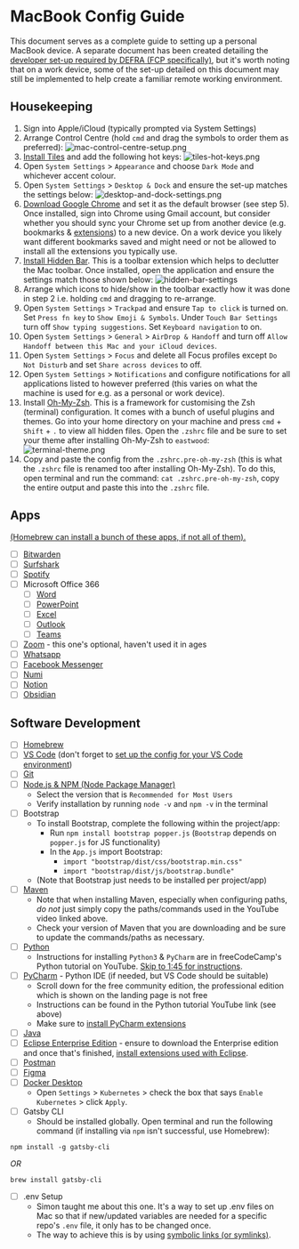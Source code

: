 # MacBook Config Guide
This document serves as a complete guide to setting up a personal MacBook device. A separate document has been created detailing the [developer set-up required by DEFRA (FCP specifically)](https://github.com/rtasalem/macbook-config/blob/main/defra-dev-config-guide.md), but it's worth noting that on a work device, some of the set-up detailed on this document may still be implemented to help create a familiar remote working environment.
## Housekeeping
1. Sign into Apple/iCloud (typically prompted via System Settings)
2. Arrange Control Centre (hold `cmd` and drag the symbols to order them as preferred):
![mac-control-centre-setup.png](https://github.com/rtasalem/macbook-config/blob/main/personal-setup/mac-control-centre-setup.png)
3. [Install Tiles](https://freemacsoft.net/tiles/) and add the following hot keys:
![tiles-hot-keys.png](https://github.com/rtasalem/macbook-config/blob/main/personal-setup/tiles-hot-keys.png)
4. Open `System Settings` > `Appearance` and choose `Dark Mode` and whichever accent colour.
5. Open `System Settings` > `Desktop & Dock` and ensure the set-up matches the settings below:
![desktop-and-dock-settings.png](https://github.com/rtasalem/macbook-config/blob/main/personal-setup/desktop-and-dock-settings.png)
6. [Download Google Chrome](https://www.google.com/intl/en_uk/chrome/?_gl=1*1ec694r*_up*MQ..*_ga*MTU5MTkxNjYwMy4xNzA1MDk1MzAy*_ga_B7W0ZKZYDK*MTcwNTA5NTMwMS4xLjAuMTcwNTA5NTMwMS4wLjAuMA..) and set it as the default browser (see step 5). Once installed, sign into Chrome using Gmail account, but consider whether you should sync your Chrome set up from another device (e.g. bookmarks & [extensions](https://github.com/rtasalem/macbook-config/blob/main/google-chrome-extensions.md)) to a new device. On a work device you likely want different bookmarks saved and might need or not be allowed to install all the extensions you typically use.
7. [Install Hidden Bar](https://apps.apple.com/gb/app/hidden-bar/id1452453066?mt=12). This is a toolbar extension which helps to declutter the Mac toolbar. Once installed, open the application and ensure the settings match those shown below:
![hidden-bar-settings](https://github.com/rtasalem/macbook-config/blob/main/personal-setup/hidden-bar-settings.png)
8. Arrange which icons to hide/show in the toolbar exactly how it was done in step 2 i.e. holding `cmd` and dragging to re-arrange.
9. Open `System Settings` > `Trackpad` and ensure `Tap to click` is turned on. Set `Press fn key` to `Show Emoji & Symbols`. Under `Touch Bar Settings` turn off `Show typing suggestions`. Set `Keyboard navigation` to on.
10. Open `System Settings` > `General` > `AirDrop & Handoff` and turn off `Allow Handoff between this Mac and your iCloud devices`.
11. Open `System Settings` > `Focus` and delete all Focus profiles except `Do Not Disturb` and set `Share across devices` to off.
12. Open `System Settings` > `Notifications` and configure notifications for all applications listed to however preferred (this varies on what the machine is used for e.g. as a personal or work device).
13. Install [Oh-My-Zsh](https://ohmyz.sh/). This is a framework for customising the Zsh (terminal) configuration. It comes with a bunch of useful plugins and themes. Go into your home directory on your machine and press `cmd` + `Shift` + `.` to view all hidden files. Open the `.zshrc` file and be sure to set your theme after installing Oh-My-Zsh to `eastwood`:
![terminal-theme.png](https://github.com/rtasalem/macbook-config/blob/main/personal-setup/terminal-theme.png)
14. Copy and paste the config from the `.zshrc.pre-oh-my-zsh` (this is what the `.zshrc` file is renamed too after installing Oh-My-Zsh). To do this, open terminal and run the command: `cat .zshrc.pre-oh-my-zsh`, copy the entire output and paste this into the `.zshrc` file.
## Apps
[(Homebrew can install a bunch of these apps, if not all of them).](https://github.com/rtasalem/macbook-config/blob/main/brew-install-commands.md)
- [ ] [Bitwarden](https://apps.apple.com/gb/app/bitwarden/id1352778147?mt=12)
- [ ] [Surfshark](https://surfshark.com/download)
- [ ] [Spotify](https://www.spotify.com/de-en/download/mac/)
- [ ] Microsoft Office 366
	- [ ] [Word](https://apps.apple.com/gb/app/microsoft-word/id462054704?mt=12)
	- [ ] [PowerPoint](https://apps.apple.com/gb/app/microsoft-powerpoint/id462062816?mt=12)
	- [ ] [Excel](https://apps.apple.com/gb/app/microsoft-excel/id462058435?mt=12)
	- [ ] [Outlook](https://apps.apple.com/gb/app/microsoft-outlook/id985367838?mt=12)
	- [ ] [Teams](https://www.microsoft.com/en-gb/microsoft-teams/download-app)
- [ ] [Zoom](https://zoom.us/download) - this one's optional, haven't used it in ages
- [ ] [Whatsapp](https://www.whatsapp.com/download)
- [ ] [Facebook Messenger](https://www.messenger.com/desktop?locale=en_GB)
- [ ] [Numi](https://numi.app/)
- [ ] [Notion](https://www.notion.so/desktop)
- [ ] [Obsidian](https://obsidian.md/download)
## Software Development
- [ ] [Homebrew](https://brew.sh/)
- [ ] [VS Code](https://code.visualstudio.com/Download) (don't forget to [set up the config for your VS Code environment](https://github.com/rtasalem/macbook-config/blob/main/vs-code-config.md))
- [ ] [Git](https://github.com/git-guides/install-git)
- [ ] [Node.js & NPM (Node Package Manager)](https://nodejs.org/en)
	- Select the version that is `Recommended for Most Users`
	- Verify installation by running `node -v` and `npm -v` in the terminal
- [ ] Bootstrap
	- To install Bootstrap, complete the following within the project/app:
		- Run `npm install bootstrap popper.js` (`Bootstrap` depends on `popper.js` for JS functionality)
		- In the `App.js` import Bootstrap:
			- `import "bootstrap/dist/css/bootstrap.min.css"`
			- `import "bootstrap/dist/js/bootstrap.bundle"`
	- (Note that Bootstrap just needs to be installed per project/app)
- [ ] [Maven](https://www.youtube.com/watch?v=REPevl2IrQc)
	- Note that when installing Maven, especially when configuring paths, *do not* just simply copy the paths/commands used in the YouTube video linked above. 
	- Check your version of Maven that you are downloading and be sure to update the commands/paths as necessary.
- [ ] [Python](https://www.python.org/downloads/)
	- Instructions for installing `Python3` & `PyCharm` are in freeCodeCamp's Python tutorial on YouTube. [Skip to 1:45 for instructions](https://www.youtube.com/watch?v=rfscVS0vtbw&t=105s).
- [ ] [PyCharm](https://www.jetbrains.com/pycharm/download/?section=mac) - Python IDE (if needed, but VS Code should be suitable)
	- Scroll down for the free community edition, the professional edition which is shown on the landing page is not free
	- Instructions can be found in the Python tutorial YouTube link (see above)
	- Make sure to [install PyCharm extensions](https://github.com/rtasalem/macbook-config/blob/main/pycharm-extensions.md)
- [ ] [Java](https://www.java.com/en/download/help/download_options.html) 
- [ ] [Eclipse Enterprise Edition](https://www.guru99.com/install-eclipse-java.html) - ensure to download the Enterprise edition and once that's finished, [install extensions used with Eclipse](https://github.com/rtasalem/macbook-config/blob/main/eclipse-extensions.md).
- [ ] [Postman](https://www.postman.com/downloads/) 
- [ ] [Figma](https://www.figma.com/downloads/)
- [ ] [Docker Desktop](https://docs.docker.com/desktop/install/mac-install/)
	- Open `Settings` > `Kubernetes` > check the box that says `Enable Kubernetes` > click `Apply`.
- [ ] Gatsby CLI
	 - Should be installed globally. Open terminal and run the following command (if installing via `npm` isn't successful, use Homebrew):
```
npm install -g gatsby-cli
```
*OR*
```
brew install gatsby-cli
```
- [ ] .env Setup
	- Simon taught me about this one. It's a way to set up .env files on Mac so that if new/updated variables are needed for a specific repo's `.env` file, it only has to be changed once.
	- The way to achieve this is by using [symbolic links (or symlinks)](https://www.howtogeek.com/297721/how-to-create-and-use-symbolic-links-aka-symlinks-on-a-mac/).